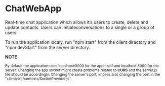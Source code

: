 # ChatWebApp

Real-time chat application which allows it’s users to create, delete and update contacts.
Users can initiateconversations to a single or a group of users.

To run the application localy, run "npm start" from the client diractory and "npm devStart" from the server directory.



**NOTE**

<sup>By default the application uses localhost:3000 for the app itself and localhost:5000 for the server. Changing the app socket might create problems related to **CORS** and the server.js file should be accordingly. Changing the server's port, implies also changing the port in the "client/src/contexts/SocketProvider.js".</sup>
